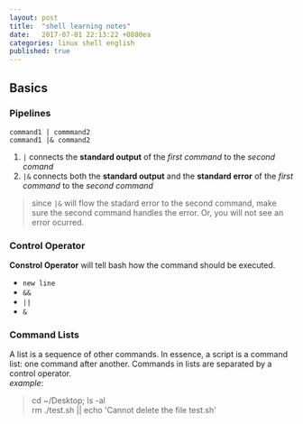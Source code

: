 ```yaml
---
layout: post
title:  "shell learning notes"
date:   2017-07-01 22:13:22 +0800ea
categories: linux shell english
published: true
---
```


## Basics

### Pipelines

`command1 | commmand2`  
`command1 |& command2`

1. `|` connects the __standard output__ of the _first command_ to the _second comand_
2. `|&` connects both the __standard output__ and the __standard error__ of the _first command_ to the _second command_

> since `|&` will flow the stadard error to the second command, 
> make sure the second command handles the error. 
> Or, you will not see an error ocurred.

### Control Operator

**Constrol Operator** will tell bash how the command should be executed.
* `new line`
* `&&`
* `||` 
* `&` 


### Command Lists
A list is a sequence of other commands. 
In essence, a script is a command list: one command after another.
Commands in lists are separated by a control operator.  
_example_: 
> cd ~/Desktop; ls -al  
> rm ./test.sh || echo 'Cannot delete the file test.sh'
  


